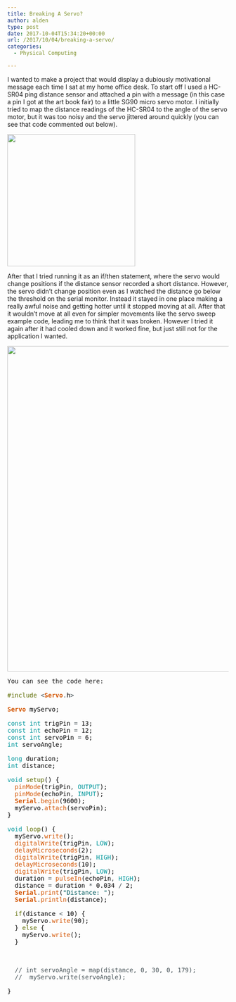 ```yaml
---
title: Breaking A Servo?
author: alden
type: post
date: 2017-10-04T15:34:20+00:00
url: /2017/10/04/breaking-a-servo/
categories:
  - Physical Computing

---
```

I wanted to make a project that would display a dubiously motivational message each time I sat at my home office desk. To start off I used a HC-SR04 ping distance sensor and attached a pin with a message (in this case a pin I got at the art book fair) to a little SG90 micro servo motor. I initially tried to map the distance readings of the HC-SR04 to the angle of the servo motor, but it was too noisy and the servo jittered around quickly (you can see that code commented out below).

<img class="alignnone size-medium wp-image-212" src="http://www.alden.life/wp-content/uploads/2017/10/2017-10-04-11.17.06-e1507130751661-291x300.jpg" alt="" width="291" height="300" srcset="http://www.alden.life/wp-content/uploads/2017/10/2017-10-04-11.17.06-e1507130751661-291x300.jpg 291w, http://www.alden.life/wp-content/uploads/2017/10/2017-10-04-11.17.06-e1507130751661-768x792.jpg 768w, http://www.alden.life/wp-content/uploads/2017/10/2017-10-04-11.17.06-e1507130751661-993x1024.jpg 993w" sizes="(max-width: 291px) 100vw, 291px" />

After that I tried running it as an if/then statement, where the servo would change positions if the distance sensor recorded a short distance. However, the servo didn&#8217;t change position even as I watched the distance go below the threshold on the serial monitor. Instead it stayed in one place making a really awful noise and getting hotter until it stopped moving at all. After that it wouldn&#8217;t move at all even for simpler movements like the servo sweep example code, leading me to think that it was broken. However I tried it again after it had cooled down and it worked fine, but just still not for the application I wanted.

<img class="alignnone wp-image-213 size-large" style="font-size: 1rem;" src="http://www.alden.life/wp-content/uploads/2017/10/2017-10-04-11.24.57-e1507130951760-1024x1024.jpg" alt="" width="739" height="739" srcset="http://www.alden.life/wp-content/uploads/2017/10/2017-10-04-11.24.57-e1507130951760-1024x1024.jpg 1024w, http://www.alden.life/wp-content/uploads/2017/10/2017-10-04-11.24.57-e1507130951760-150x150.jpg 150w, http://www.alden.life/wp-content/uploads/2017/10/2017-10-04-11.24.57-e1507130951760-300x300.jpg 300w, http://www.alden.life/wp-content/uploads/2017/10/2017-10-04-11.24.57-e1507130951760-768x768.jpg 768w" sizes="(max-width: 739px) 100vw, 739px" />

<pre>You can see the code here:

<span style="color: #5e6d03;">#include</span> <span style="color: #434f54;">&lt;</span><b><span style="color: #d35400;">Servo</span></b><span style="color: #434f54;">.</span><span style="color: #000000;">h</span><span style="color: #434f54;">&gt;</span>

<b><span style="color: #d35400;">Servo</span></b> <span style="color: #000000;">myServo</span><span style="color: #000000;">;</span>

<span style="color: #00979c;">const</span> <span style="color: #00979c;">int</span> <span style="color: #000000;">trigPin</span> <span style="color: #434f54;">=</span> <span style="color: #000000;">13</span><span style="color: #000000;">;</span>
<span style="color: #00979c;">const</span> <span style="color: #00979c;">int</span> <span style="color: #000000;">echoPin</span> <span style="color: #434f54;">=</span> <span style="color: #000000;">12</span><span style="color: #000000;">;</span>
<span style="color: #00979c;">const</span> <span style="color: #00979c;">int</span> <span style="color: #000000;">servoPin</span> <span style="color: #434f54;">=</span> <span style="color: #000000;">6</span><span style="color: #000000;">;</span>
<span style="color: #00979c;">int</span> <span style="color: #000000;">servoAngle</span><span style="color: #000000;">;</span>

<span style="color: #00979c;">long</span> <span style="color: #000000;">duration</span><span style="color: #000000;">;</span>
<span style="color: #00979c;">int</span> <span style="color: #000000;">distance</span><span style="color: #000000;">;</span>

<span style="color: #00979c;">void</span> <span style="color: #5e6d03;">setup</span><span style="color: #000000;">(</span><span style="color: #000000;">)</span> <span style="color: #000000;">{</span>
  <span style="color: #d35400;">pinMode</span><span style="color: #000000;">(</span><span style="color: #000000;">trigPin</span><span style="color: #434f54;">,</span> <span style="color: #00979c;">OUTPUT</span><span style="color: #000000;">)</span><span style="color: #000000;">;</span>
  <span style="color: #d35400;">pinMode</span><span style="color: #000000;">(</span><span style="color: #000000;">echoPin</span><span style="color: #434f54;">,</span> <span style="color: #00979c;">INPUT</span><span style="color: #000000;">)</span><span style="color: #000000;">;</span>
  <b><span style="color: #d35400;">Serial</span></b><span style="color: #434f54;">.</span><span style="color: #d35400;">begin</span><span style="color: #000000;">(</span><span style="color: #000000;">9600</span><span style="color: #000000;">)</span><span style="color: #000000;">;</span>
  <span style="color: #000000;">myServo</span><span style="color: #434f54;">.</span><span style="color: #d35400;">attach</span><span style="color: #000000;">(</span><span style="color: #000000;">servoPin</span><span style="color: #000000;">)</span><span style="color: #000000;">;</span>
<span style="color: #000000;">}</span>

<span style="color: #00979c;">void</span> <span style="color: #5e6d03;">loop</span><span style="color: #000000;">(</span><span style="color: #000000;">)</span> <span style="color: #000000;">{</span>
  <span style="color: #000000;">myServo</span><span style="color: #434f54;">.</span><span style="color: #d35400;">write</span><span style="color: #000000;">(</span><span style="color: #000000;"></span><span style="color: #000000;">)</span><span style="color: #000000;">;</span>
  <span style="color: #d35400;">digitalWrite</span><span style="color: #000000;">(</span><span style="color: #000000;">trigPin</span><span style="color: #434f54;">,</span> <span style="color: #00979c;">LOW</span><span style="color: #000000;">)</span><span style="color: #000000;">;</span>
  <span style="color: #d35400;">delayMicroseconds</span><span style="color: #000000;">(</span><span style="color: #000000;">2</span><span style="color: #000000;">)</span><span style="color: #000000;">;</span>
  <span style="color: #d35400;">digitalWrite</span><span style="color: #000000;">(</span><span style="color: #000000;">trigPin</span><span style="color: #434f54;">,</span> <span style="color: #00979c;">HIGH</span><span style="color: #000000;">)</span><span style="color: #000000;">;</span>
  <span style="color: #d35400;">delayMicroseconds</span><span style="color: #000000;">(</span><span style="color: #000000;">10</span><span style="color: #000000;">)</span><span style="color: #000000;">;</span>
  <span style="color: #d35400;">digitalWrite</span><span style="color: #000000;">(</span><span style="color: #000000;">trigPin</span><span style="color: #434f54;">,</span> <span style="color: #00979c;">LOW</span><span style="color: #000000;">)</span><span style="color: #000000;">;</span>
  <span style="color: #000000;">duration</span> <span style="color: #434f54;">=</span> <span style="color: #d35400;">pulseIn</span><span style="color: #000000;">(</span><span style="color: #000000;">echoPin</span><span style="color: #434f54;">,</span> <span style="color: #00979c;">HIGH</span><span style="color: #000000;">)</span><span style="color: #000000;">;</span>
  <span style="color: #000000;">distance</span> <span style="color: #434f54;">=</span> <span style="color: #000000;">duration</span> <span style="color: #434f54;">*</span> <span style="color: #000000;">0.034</span> <span style="color: #434f54;">/</span> <span style="color: #000000;">2</span><span style="color: #000000;">;</span>
  <b><span style="color: #d35400;">Serial</span></b><span style="color: #434f54;">.</span><span style="color: #d35400;">print</span><span style="color: #000000;">(</span><span style="color: #005c5f;">"Distance: "</span><span style="color: #000000;">)</span><span style="color: #000000;">;</span>
  <b><span style="color: #d35400;">Serial</span></b><span style="color: #434f54;">.</span><span style="color: #d35400;">println</span><span style="color: #000000;">(</span><span style="color: #000000;">distance</span><span style="color: #000000;">)</span><span style="color: #000000;">;</span>

  <span style="color: #5e6d03;">if</span><span style="color: #000000;">(</span><span style="color: #000000;">distance</span> <span style="color: #434f54;">&lt;</span> <span style="color: #000000;">10</span><span style="color: #000000;">)</span> <span style="color: #000000;">{</span>
    <span style="color: #000000;">myServo</span><span style="color: #434f54;">.</span><span style="color: #d35400;">write</span><span style="color: #000000;">(</span><span style="color: #000000;">90</span><span style="color: #000000;">)</span><span style="color: #000000;">;</span>
  <span style="color: #000000;">}</span> <span style="color: #5e6d03;">else</span> <span style="color: #000000;">{</span>
    <span style="color: #000000;">myServo</span><span style="color: #434f54;">.</span><span style="color: #d35400;">write</span><span style="color: #000000;">(</span><span style="color: #000000;"></span><span style="color: #000000;">)</span><span style="color: #000000;">;</span>
  <span style="color: #000000;">}</span>



  <span style="color: #434f54;">// int servoAngle = map(distance, 0, 30, 0, 179);</span>
  <span style="color: #434f54;">//  myServo.write(servoAngle);</span>

<span style="color: #000000;">}</span>

</pre>